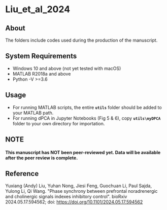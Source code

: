# Liu_et_al_2024
## About
The folders include codes used during the production of the manuscript.

## System Requirements
- Windows 10 and above (not yet tested with macOS)
- MATLAB R2018a and above
- Python -V >=3.6

## Usage
- For running MATLAB scripts, the entire **`utils`** folder should be added to your MATLAB path.
- For running dPCA in Jupyter Notebooks (Fig 5 & 6), copy **`utils\myDPCA`** folder to your own directory for importation.

## NOTE
#### This manuscript has NOT been peer-reviewed yet. Data will be available after the peer review is complete.
## Reference
Yuxiang (Andy) Liu, Yuhan Nong, Jiesi Feng, Guochuan Li, Paul Sajda, Yulong Li, Qi Wang. "Phase synchrony between prefrontal noradrenergic and cholinergic signals indexes inhibitory control". bioRxiv 2024.05.17.594562; doi: https://doi.org/10.1101/2024.05.17.594562
